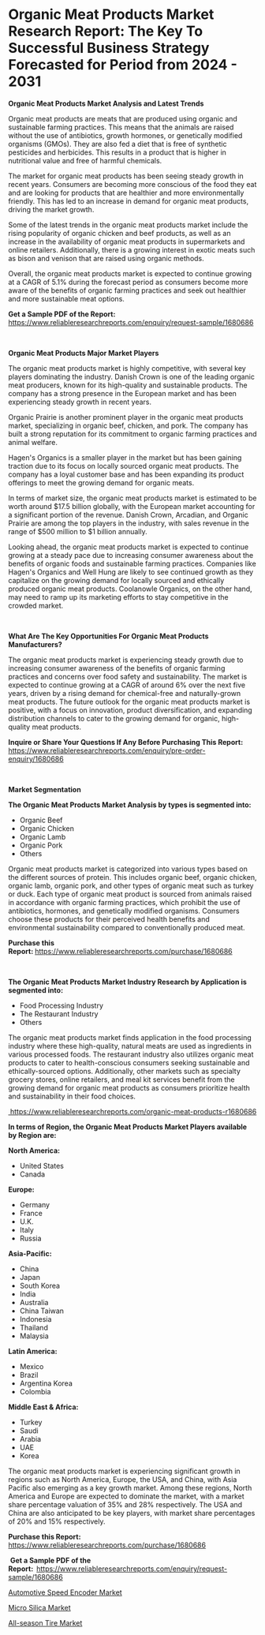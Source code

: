 <p><h1>Organic Meat Products Market Research Report: The Key To Successful Business Strategy Forecasted for Period from 2024 - 2031</h1></p><p><strong>Organic Meat Products Market Analysis and Latest Trends</strong></p>
<p><p>Organic meat products are meats that are produced using organic and sustainable farming practices. This means that the animals are raised without the use of antibiotics, growth hormones, or genetically modified organisms (GMOs). They are also fed a diet that is free of synthetic pesticides and herbicides. This results in a product that is higher in nutritional value and free of harmful chemicals.</p><p>The market for organic meat products has been seeing steady growth in recent years. Consumers are becoming more conscious of the food they eat and are looking for products that are healthier and more environmentally friendly. This has led to an increase in demand for organic meat products, driving the market growth.</p><p>Some of the latest trends in the organic meat products market include the rising popularity of organic chicken and beef products, as well as an increase in the availability of organic meat products in supermarkets and online retailers. Additionally, there is a growing interest in exotic meats such as bison and venison that are raised using organic methods.</p><p>Overall, the organic meat products market is expected to continue growing at a CAGR of 5.1% during the forecast period as consumers become more aware of the benefits of organic farming practices and seek out healthier and more sustainable meat options.</p></p>
<p><strong>Get a Sample PDF of the Report:&nbsp;</strong> <a href="https://www.reliableresearchreports.com/enquiry/request-sample/1680686">https://www.reliableresearchreports.com/enquiry/request-sample/1680686</a></p>
<p>&nbsp;</p>
<p><strong>Organic Meat Products Major Market Players</strong></p>
<p><p>The organic meat products market is highly competitive, with several key players dominating the industry. Danish Crown is one of the leading organic meat producers, known for its high-quality and sustainable products. The company has a strong presence in the European market and has been experiencing steady growth in recent years.</p><p>Organic Prairie is another prominent player in the organic meat products market, specializing in organic beef, chicken, and pork. The company has built a strong reputation for its commitment to organic farming practices and animal welfare.</p><p>Hagen's Organics is a smaller player in the market but has been gaining traction due to its focus on locally sourced organic meat products. The company has a loyal customer base and has been expanding its product offerings to meet the growing demand for organic meats.</p><p>In terms of market size, the organic meat products market is estimated to be worth around $17.5 billion globally, with the European market accounting for a significant portion of the revenue. Danish Crown, Arcadian, and Organic Prairie are among the top players in the industry, with sales revenue in the range of $500 million to $1 billion annually.</p><p>Looking ahead, the organic meat products market is expected to continue growing at a steady pace due to increasing consumer awareness about the benefits of organic foods and sustainable farming practices. Companies like Hagen's Organics and Well Hung are likely to see continued growth as they capitalize on the growing demand for locally sourced and ethically produced organic meat products. Coolanowle Organics, on the other hand, may need to ramp up its marketing efforts to stay competitive in the crowded market.</p></p>
<p>&nbsp;</p>
<p><strong>What Are The Key Opportunities For Organic Meat Products Manufacturers?</strong></p>
<p><p>The organic meat products market is experiencing steady growth due to increasing consumer awareness of the benefits of organic farming practices and concerns over food safety and sustainability. The market is expected to continue growing at a CAGR of around 6% over the next five years, driven by a rising demand for chemical-free and naturally-grown meat products. The future outlook for the organic meat products market is positive, with a focus on innovation, product diversification, and expanding distribution channels to cater to the growing demand for organic, high-quality meat products.</p></p>
<p><strong>Inquire or Share Your Questions If Any Before Purchasing This Report:</strong> <a href="https://www.reliableresearchreports.com/enquiry/pre-order-enquiry/1680686">https://www.reliableresearchreports.com/enquiry/pre-order-enquiry/1680686</a></p>
<p>&nbsp;</p>
<p><strong>Market Segmentation</strong></p>
<p><strong>The Organic Meat Products Market Analysis by types is segmented into:</strong></p>
<p><ul><li>Organic Beef</li><li>Organic Chicken</li><li>Organic Lamb</li><li>Organic Pork</li><li>Others</li></ul></p>
<p><p>Organic meat products market is categorized into various types based on the different sources of protein. This includes organic beef, organic chicken, organic lamb, organic pork, and other types of organic meat such as turkey or duck. Each type of organic meat product is sourced from animals raised in accordance with organic farming practices, which prohibit the use of antibiotics, hormones, and genetically modified organisms. Consumers choose these products for their perceived health benefits and environmental sustainability compared to conventionally produced meat.</p></p>
<p><strong>Purchase this Report:&nbsp;</strong><a href="https://www.reliableresearchreports.com/purchase/1680686">https://www.reliableresearchreports.com/purchase/1680686</a></p>
<p>&nbsp;</p>
<p><strong>The Organic Meat Products Market Industry Research by Application is segmented into:</strong></p>
<p><ul><li>Food Processing Industry</li><li>The Restaurant Industry</li><li>Others</li></ul></p>
<p><p>The organic meat products market finds application in the food processing industry where these high-quality, natural meats are used as ingredients in various processed foods. The restaurant industry also utilizes organic meat products to cater to health-conscious consumers seeking sustainable and ethically-sourced options. Additionally, other markets such as specialty grocery stores, online retailers, and meal kit services benefit from the growing demand for organic meat products as consumers prioritize health and sustainability in their food choices.</p></p>
<p><a href="https://www.reliableresearchreports.com/organic-meat-products-r1680686">&nbsp;https://www.reliableresearchreports.com/organic-meat-products-r1680686</a></p>
<p><strong>In terms of Region, the Organic Meat Products Market Players available by Region are:</strong></p>
<p>
    <p> <strong> North America: </strong>
        <ul>
            <li>United States</li>
            <li>Canada</li>
        </ul>
        </p> 
    <p> <strong> Europe: </strong>
        <ul>
            <li>Germany</li>
            <li>France</li>
            <li>U.K.</li>
            <li>Italy</li>
            <li>Russia</li>
        </ul>
        </p> 
    <p> <strong> Asia-Pacific: </strong>
        <ul>
            <li>China</li>
            <li>Japan</li>
            <li>South Korea</li>
            <li>India</li>
            <li>Australia</li>
            <li>China Taiwan</li>
            <li>Indonesia</li>
            <li>Thailand</li>
            <li>Malaysia</li>
        </ul>
        </p> 
    <p> <strong> Latin America: </strong>
        <ul>
            <li>Mexico</li>
            <li>Brazil</li>
            <li>Argentina Korea</li>
            <li>Colombia</li>
        </ul>
        </p> 
    <p> <strong> Middle East & Africa: </strong>
        <ul>
            <li>Turkey</li>
            <li>Saudi</li>
            <li>Arabia</li>
            <li>UAE</li>
            <li>Korea</li>
        </ul>
    </p>
    </p>
<p><p>The organic meat products market is experiencing significant growth in regions such as North America, Europe, the USA, and China, with Asia Pacific also emerging as a key growth market. Among these regions, North America and Europe are expected to dominate the market, with a market share percentage valuation of 35% and 28% respectively. The USA and China are also anticipated to be key players, with market share percentages of 20% and 15% respectively.</p></p>
<p><strong>Purchase this Report: </strong><a href="https://www.reliableresearchreports.com/purchase/1680686">https://www.reliableresearchreports.com/purchase/1680686</a></p>
<p>&nbsp;<strong>Get a Sample PDF of the Report:&nbsp;&nbsp;</strong><a href="https://www.reliableresearchreports.com/enquiry/request-sample/1680686">https://www.reliableresearchreports.com/enquiry/request-sample/1680686</a></p>
<p><strong></strong></p>
<p><p><a href="https://issuu.com/reportprime-2/docs/automotive-speed-encoder-market-size-2030.pptx">Automotive Speed Encoder Market</a></p><p><a href="https://frill-swim-3cd.notion.site/Micro-Silica-Market-Research-Report-Provides-Critical-Insights-that-can-help-Shape-Business-Developm-614d20ac31734599830ff039ad511483">Micro Silica Market</a></p><p><a href="https://issuu.com/reportprime-2/docs/all-season-tire-market-size-2030.pptx">All-season Tire Market</a></p></p>
